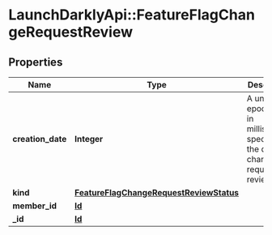 # LaunchDarklyApi::FeatureFlagChangeRequestReview

## Properties
Name | Type | Description | Notes
------------ | ------------- | ------------- | -------------
**creation_date** | **Integer** | A unix epoch time in milliseconds specifying the date the change request was reviewed | [optional] 
**kind** | [**FeatureFlagChangeRequestReviewStatus**](FeatureFlagChangeRequestReviewStatus.md) |  | [optional] 
**member_id** | [**Id**](Id.md) |  | [optional] 
**_id** | [**Id**](Id.md) |  | [optional] 


